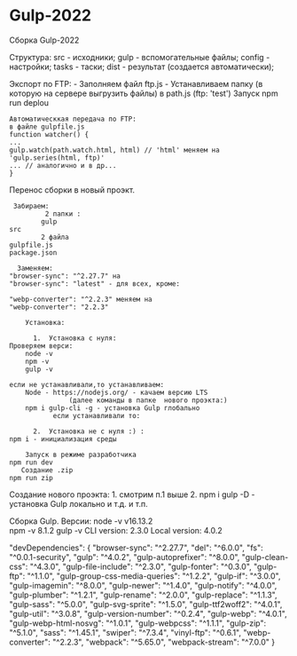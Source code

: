 # Gulp-2022
Сборка Gulp-2022

 Структура:
  src - исходники;
  gulp  - вспомогательные файлы;
      config - настройки;
      tasks - таски;
  dist - результат (создается автоматически);

Экспорт по FTP:
	- Заполняем файл ftp.js
	- Устанавливаем папку (в которую на сервере выгрузить файлы)
 	   в path.js (ftp: 'test')
    Запуск 
	npm run deplou

    Автоматическкая передача по FTP:
	в файле gulpfile.js 
	function watcher() {
	...
	gulp.watch(path.watch.html, html) // 'html' меняем на 'gulp.series(html, ftp)'
	... // аналогично и в др...
	}

Перенос сборки в новый проэкт.

     Забираем:
             2 папки :
           	gulp
	src
            2 файла
	gulpfile.js
	package.json
	
      Заменяем:
	"browser-sync": "^2.27.7" на
	"browser-sync": "latest" - для всех, кроме:

	"webp-converter": "^2.2.3" меняем на
	"webp-converter": "2.2.3"
    
        Установка:
	
          1.  Установка с нуля:
	Проверяем верси:
		node -v
		npm -v  
		gulp -v

	если не устанавливали,то устанавливаем:
	    Node - https://nodejs.org/ - качаем версию LTS
             	   (далее команды в папке  нового проэкта:)
	    npm i gulp-cli -g - установка Gulp глобально
               если устанавливали то:

          2.  Установка не с нуля :) :
	npm i - инициализация среды	

        Запуск в режиме разработчика
	npm run dev
       Создание .zip
	npm run zip

Создание нового проэкта:
	1. смотрим п.1 выше
	2.  npm i gulp -D      - установка Gulp локально
		и т.д. и т.п.


Сборка Gulp.
    Версии:
	node -v          v16.13.2	
	npm -v           8.1.2
	gulp -v	CLI version: 2.3.0
		Local version: 4.0.2

"devDependencies": {
    "browser-sync": "^2.27.7",
    "del": "^6.0.0",
    "fs": "^0.0.1-security",
    "gulp": "^4.0.2",
    "gulp-autoprefixer": "^8.0.0",
    "gulp-clean-css": "^4.3.0",
    "gulp-file-include": "^2.3.0",
    "gulp-fonter": "^0.3.0",
    "gulp-ftp": "^1.1.0",
    "gulp-group-css-media-queries": "^1.2.2",
    "gulp-if": "^3.0.0",
    "gulp-imagemin": "^8.0.0",
    "gulp-newer": "^1.4.0",
    "gulp-notify": "^4.0.0",
    "gulp-plumber": "^1.2.1",
    "gulp-rename": "^2.0.0",
    "gulp-replace": "^1.1.3",
    "gulp-sass": "^5.0.0",
    "gulp-svg-sprite": "^1.5.0",
    "gulp-ttf2woff2": "^4.0.1",
    "gulp-util": "^3.0.8",
    "gulp-version-number": "^0.2.4",
    "gulp-webp": "^4.0.1",
    "gulp-webp-html-nosvg": "^1.0.1",
    "gulp-webpcss": "^1.1.1",
    "gulp-zip": "^5.1.0",
    "sass": "^1.45.1",
    "swiper": "^7.3.4",
    "vinyl-ftp": "^0.6.1",
    "webp-converter": "^2.2.3",
    "webpack": "^5.65.0",
    "webpack-stream": "^7.0.0"
  }
